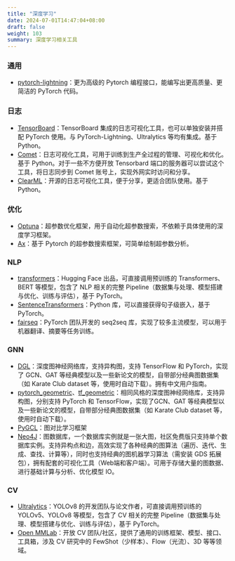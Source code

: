 ```yaml
---
title: "深度学习"
date: 2024-07-01T14:47:04+08:00
draft: false
weight: 103
summary: 深度学习相关工具
---
```


### 通用

- [pytorch-lightning](https://www.pytorchlightning.ai/)：更为高级的 Pytorch 编程接口，能编写出更高质量、更简洁的 PyTorch 代码。

### 日志

- [TensorBoard](https://www.tensorflow.org/tensorboard)：TensorBoard 集成的日志可视化工具，也可以单独安装并搭配 PyTorch 使用。与 PyTorch-Lightning、Ultralytics 等均有集成。基于 Python。
- [Comet](https://www.comet.ml/site/)：日志可视化工具，可用于训练到生产全过程的管理、可视化和优化。基于 Python。对于一些不方便开放 Tensorbard 端口的服务器可以尝试这个工具，将日志同步到 Comet 账号上，实现外网实时访问和分享。
- [ClearML](https://www.clear.ml/)：开源的日志可视化工具，便于分享，更适合团队使用。基于 Python。

### 优化

- [Optuna](https://optuna.org)：超参数优化框架，用于自动化超参数搜索，不依赖于具体使用的深度学习框架。
- [Ax](https://ax.dev/)：基于 Pytorch 的超参数搜索框架，可简单绘制超参数分析。

### NLP

- [transformers](https://huggingface.co/docs/transformers/index)：Hugging Face 出品，可直接调用预训练的 Transformers、BERT 等模型，包含了 NLP 相关的完整 Pipeline（数据集与处理、模型搭建与优化、训练与评估），基于 PyTorch。
- [SentenceTransformers](https://www.sbert.net)：Python 库，可以直接获得句子级嵌入，基于 PyTorch。
- [fairseq](https://github.com/pytorch/fairseq)：PyTorch 团队开发的 seq2seq 库，实现了较多主流模型，可以用于机器翻译、摘要等任务训练。

### GNN

- [DGL](https://www.dgl.ai/)：深度图神经网络库，支持异构图，支持 TensorFlow 和 PyTorch，实现了 GCN、GAT 等经典模型以及一些新论文的模型，自带部分经典图数据集（如 Karate Club dataset 等，使用时自动下载）。拥有中文用户指南。
- [pytorch_geometric](https://www.pyg.org)、[tf_geometric](https://github.com/CrawlScript/tf_geometric)：相同风格的深度图神经网络库，支持异构图，分别支持 PyTorch 和 TensorFlow，实现了GCN、GAT 等经典模型以及一些新论文的模型，自带部分经典图数据集（如 Karate Club dataset 等，使用时自动下载）。
- [PyGCL](https://github.com/GraphCL/PyGCL)：图对比学习框架
- [Neo4J](https://neo4j.com/)：图数据库，一个数据库实例就是一张大图，社区免费版只支持单个数据库实例。支持异构点和边，高效实现了各种经典的图算法（遍历、迭代、生成、查找、计算等），同时也支持经典的图机器学习算法（需安装 GDS 拓展包），拥有配套的可视化工具（Web端和客户端）。可用于存储大量的图数据、进行基础计算与分析、优化模型 IO。

### CV

- [Ultralytics](https://ultralytics.com/)：YOLOv8 的开发团队与论文作者，可直接调用预训练的 YOLOv5、YOLOv8 等模型，包含了 CV 相关的完整 Pipeline（数据集与处理、模型搭建与优化、训练与评估），基于 PyTorch。
- [Open MMLab](https://openmmlab.com/codebase)：开放 CV 团队/社区，提供了通用的训练框架、模型、接口、工具箱，涉及 CV 研究中的 FewShot（少样本）、Flow（光流）、3D 等等领域。
